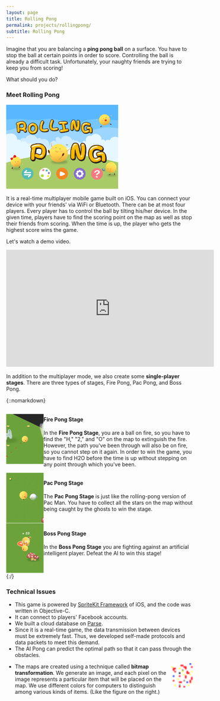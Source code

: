 ```yaml
---
layout: page
title: Rolling Pong
permalink: projects/rollingpong/
subtitle: Rolling Pong
---
```


Imagine that you are balancing a **ping pong ball** on a surface. 
You have to stop the ball at certain points in order to score.
Controlling the ball is already a difficult task.
Unfortunately, your naughty friends are trying to keep you from scoring!

What should you do?

### Meet Rolling Pong

<img width="60%" src="/assets/img/rollingpong/rollingpong.png">

It is a real-time multiplayer mobile game built on iOS. You can connect your device with your friends' via WiFi or Bluetooth. There can be at most four players.
Every player has to control the ball by tilting his/her device. In the given time, players have to find the scoring point on the map as well as stop their friends from scoring. 
When the time is up, the player who gets the highest score wins the game.

Let's watch a demo video.

<iframe width="560" height="315" src="https://www.youtube.com/embed/HF_a7jmzgYc" frameborder="0" allowfullscreen></iframe>

In addition to the multiplayer mode, we also create some **single-player stages**.
There are three types of stages, Fire Pong, Pac Pong, and Boss Pong.

{::nomarkdown} 
<div style="overflow: auto;">
    <p><img style="float: left;" width="20%" src="/assets/img/rollingpong/firepong.png"></p>
    <h4>Fire Pong Stage</h4>
    <p>In the <strong>Fire Pong Stage</strong>, you are a ball on fire, so you have to find the "H," "2," and "O" on the map to extinguish the fire. However, the path you've been through will also be on fire, so you cannot step on it again. In order to win the game, you have to find H2O before the time is up without stepping on any point through which you've been.</p>
</div>

<div style="overflow: auto;">
    <img style="float: left;" width="20%" src="/assets/img/rollingpong/pacpong.png">
    <h4>Pac Pong Stage</h4>
    <p>The <strong>Pac Pong Stage</strong> is just like the rolling-pong version of Pac Man. You have to collect all the stars on the map without being caught by the ghosts to win the stage.</p>
</div>

<div style="overflow: auto;">
    <img style="float: left;" width="20%" src="/assets/img/rollingpong/bosspong.png">
    <h4>Boss Pong Stage</h4>
    <p>In the <strong>Boss Pong Stage</strong> you are fighting against an artificial intelligent player. Defeat the AI to win this stage!</p>
</div>
{:/}

### Technical Issues

- This game is powered by [SpriteKit Framework](https://developer.apple.com/reference/spritekit) of iOS, and the code was written in Objective-C.
- It can connect to players' Facebook accounts.
- We built a cloud database on [Parse](https://parse.com/).
- Since it is a real-time game, the data transmission between devices must be extremely fast. Thus, we developed self-made protocols and data packets to meet this demand.
- The AI Pong can predict the optimal path so that it can pass through the obstacles.

<img style="float: right;" width="60px" src="/assets/img/rollingpong/bitmap.png">

- The maps are created using a technique called **bitmap transformation**. We generate an image, and each pixel on the image represents a particular item that will be placed on the map. We use different colors for computers to distinguish among various kinds of items. (Like the figure on the right.)

